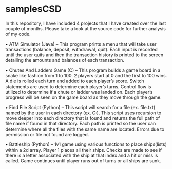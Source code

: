 # samplesCSD

In this repository, I have included 4 projects that I have created over the last couple of months. Please take a look at the source code for further analysis of my code. 

•	ATM Simulator (Java) – This program prints a menu that will take user transactions (balance, deposit, withdrawal, quit). Each input is recorded until the user quits and then the transaction history is printed to the screen detailing the amounts and balances of each transaction.

•	Chutes And Ladders Game (C) – This program builds a game board in a snake like fashion from 1 to 100. 2 players start at 0 and the first to 100 wins. A die is rolled each turn and added to each player’s score. Switch statements are used to determine each player’s turns. Control flow is utilized to determine if a chute or ladder was landed on. Each player’s progress will be seen on the game board as they move through the game. 

•	Find File Script (Python) – This script will search for a file (ex. file.txt) named by the user in each directory (ex. C:). This script uses recursion to move deeper into each directory that is found and returns the full path of file name if found in that directory. Each path is printed so the user can determine where all the files with the same name are located. Errors due to permission or file not found are logged.

•	Battleship (Python) – 1v1 game using various functions to place ships(lists) within a 2d array. Player 1 places all their ships. Checks are made to see if there is a letter associated with the ship at that index and a hit or miss is called. Game continues until player runs out of turns or all ships are sunk. 

